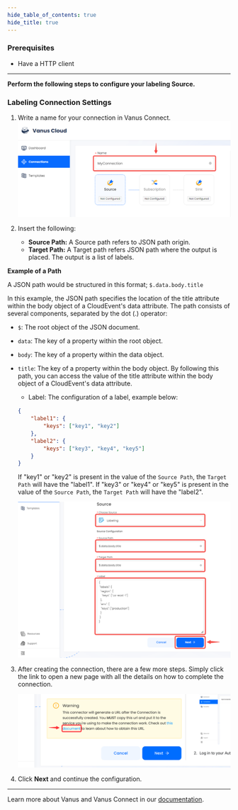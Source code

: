 ```yaml
--- 
hide_table_of_contents: true
hide_title: true
---
```


### Prerequisites

- Have a HTTP client

---

**Perform the following steps to configure your labeling Source.**

### Labeling Connection Settings
1. Write a name for your connection in Vanus Connect.
![](images/name.png)

2. Insert the following:
    - **Source Path:** A Source path refers to JSON path origin.
    - **Target Path:** A Target path refers JSON path where the output is placed. The output is a list of labels.
    
**Example of a Path**

A JSON path would be structured in this format; `$.data.body.title`

In this example, the JSON path specifies the location of the title attribute within the body object of a CloudEvent's data attribute. The path consists of several components, separated by the dot (.) operator:

- `$`: The root object of the JSON document.
- `data`: The key of a property within the root object.
- `body`: The key of a property within the data object.
- `title`: The key of a property within the body object.
By following this path, you can access the value of the title attribute within the body object of a CloudEvent's data attribute.

    - Label: The configuration of a label, example below:
    ```json
    {
        "label1": {
            "keys": ["key1", "key2"]
        },
        "label2": {
            "keys": ["key3", "key4", "key5"]
        }
    }
    ```
    If "key1" or "key2" is present in the value of  the `Source Path`, the `Target Path` will have the "label1".
    If "key3" or "key4" or "key5" is present in the value of the `Source Path`, the `Target Path` will have the "label2".
    
    ![img.png](images/source.png)
3. After creating the connection, there are a few more steps. Simply click the link to open a new page with all the details on how to complete the connection.

   ![](images/warning.png)

4. Click **Next** and continue the configuration.

---

Learn more about Vanus and Vanus Connect in our [documentation](https://docs.vanus.ai).
